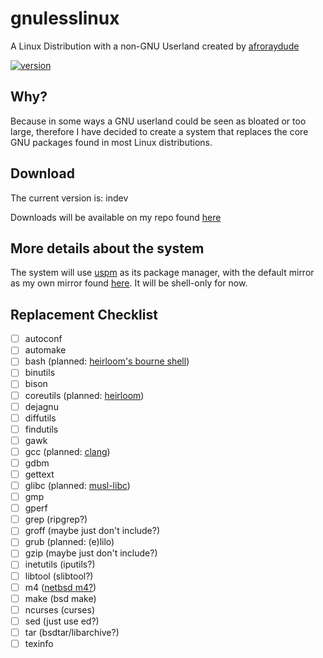 # gnulesslinux
A Linux Distribution with a non-GNU Userland created by [afroraydude](https://github.com/afroraydude)

[![version](https://img.shields.io/badge/version-indev-blue?style=for-the-badge)](https://packages.afroraydude.com/wombatos)

## Why? 
Because in some ways a GNU userland could be seen as bloated or too large, therefore I have decided to create a system that replaces the core GNU packages found in most Linux distributions. 

## Download
The current version is: indev

Downloads will be available on my repo found [here](http://packages.afroraydude.com/wombatos/)

## More details about the system
The system will use [uspm](https://github.com/afroraydude/uspm) as its package manager, with the default mirror as my own mirror found [here](http://packages.afroraydude.com/uspm/). It will be shell-only for now.

## Replacement Checklist
- [ ] autoconf
- [ ] automake
- [ ] bash (planned: [heirloom's bourne shell](http://heirloom.sourceforge.net/sh.html))
- [ ] binutils
- [ ] bison
- [ ] coreutils (planned: [heirloom](http://heirloom.sourceforge.net))
- [ ] dejagnu
- [ ] diffutils
- [ ] findutils
- [ ] gawk
- [ ] gcc (planned: [clang](https://clang.llvm.org))
- [ ] gdbm
- [ ] gettext
- [ ] glibc (planned: [musl-libc](http://www.musl-libc.org))
- [ ] gmp
- [ ] gperf
- [ ] grep (ripgrep?)
- [ ] groff (maybe just don't include?)
- [ ] grub (planned: (e)lilo)
- [ ] gzip (maybe just don't include?)
- [ ] inetutils (iputils?)
- [ ] libtool (slibtool?)
- [ ] m4 ([netbsd m4?](https://github.com/idunham/m4))
- [ ] make (bsd make)
- [ ] ncurses (curses)
- [ ] sed (just use ed?)
- [ ] tar (bsdtar/libarchive?)
- [ ] texinfo
